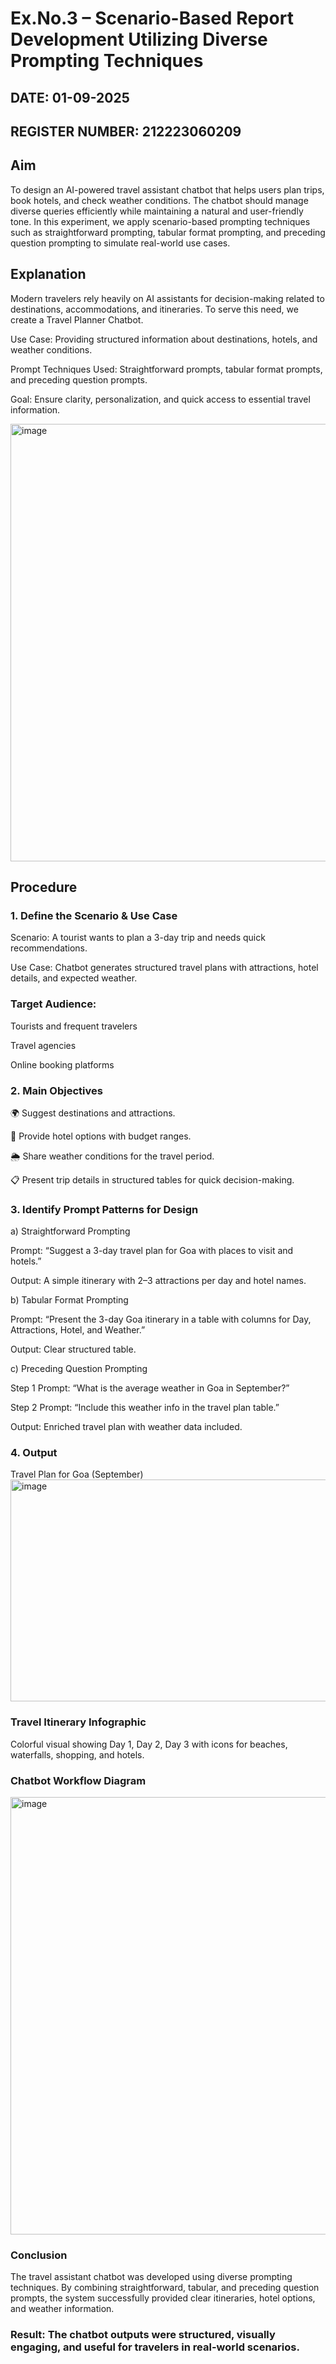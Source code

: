 # Ex.No.3 – Scenario-Based Report Development Utilizing Diverse Prompting Techniques

## DATE: 01-09-2025
## REGISTER NUMBER: 212223060209

##  Aim

To design an AI-powered travel assistant chatbot that helps users plan trips, book hotels, and check weather conditions. The chatbot should manage diverse queries efficiently while maintaining a natural and user-friendly tone. In this experiment, we apply scenario-based prompting techniques such as straightforward prompting, tabular format prompting, and preceding question prompting to simulate real-world use cases.

## Explanation

Modern travelers rely heavily on AI assistants for decision-making related to destinations, accommodations, and itineraries. To serve this need, we create a Travel Planner Chatbot.

Use Case: Providing structured information about destinations, hotels, and weather conditions.

Prompt Techniques Used: Straightforward prompts, tabular format prompts, and preceding question prompts.

Goal: Ensure clarity, personalization, and quick access to essential travel information.

<img width="600" height="700" alt="image" src="https://github.com/user-attachments/assets/f15029cf-a557-47ab-ba47-979c53f16d0e" />


## Procedure
### 1. Define the Scenario & Use Case

Scenario: A tourist wants to plan a 3-day trip and needs quick recommendations.

Use Case: Chatbot generates structured travel plans with attractions, hotel details, and expected weather.

### Target Audience:

Tourists and frequent travelers

Travel agencies

Online booking platforms

### 2. Main Objectives

🌍 Suggest destinations and attractions.

🏨 Provide hotel options with budget ranges.

🌦️ Share weather conditions for the travel period.

📋 Present trip details in structured tables for quick decision-making.

### 3. Identify Prompt Patterns for Design

a) Straightforward Prompting

Prompt: “Suggest a 3-day travel plan for Goa with places to visit and hotels.”

Output: A simple itinerary with 2–3 attractions per day and hotel names.

b) Tabular Format Prompting

Prompt: “Present the 3-day Goa itinerary in a table with columns for Day, Attractions, Hotel, and Weather.”

Output: Clear structured table.

c) Preceding Question Prompting

Step 1 Prompt: “What is the average weather in Goa in September?”

Step 2 Prompt: “Include this weather info in the travel plan table.”

Output: Enriched travel plan with weather data included.

### 4. Output
Travel Plan for Goa (September)
<img width="1283" height="355" alt="image" src="https://github.com/user-attachments/assets/be4745ee-497a-48a5-85cf-28333d0941e4" />


### Travel Itinerary Infographic

Colorful visual showing Day 1, Day 2, Day 3 with icons for beaches, waterfalls, shopping, and hotels.

### Chatbot Workflow Diagram


<img width="600" height="700" alt="image" src="https://github.com/user-attachments/assets/5f3e20e3-2aaf-4e32-9f36-b4a14a814e58" />


### Conclusion

The travel assistant chatbot was developed using diverse prompting techniques. By combining straightforward, tabular, and preceding question prompts, the system successfully provided clear itineraries, hotel options, and weather information.

### Result: The chatbot outputs were structured, visually engaging, and useful for travelers in real-world scenarios.











